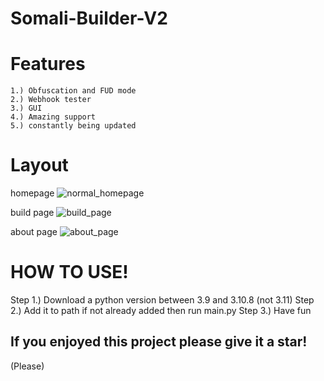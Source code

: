 # Somali-Builder-V2

# Features

```
1.) Obfuscation and FUD mode
2.) Webhook tester
3.) GUI
4.) Amazing support
5.) constantly being updated
```

# Layout

homepage ![normal_homepage](https://i.imgur.com/qtn6to0.png)

build page ![build_page](https://i.imgur.com/cnoETbE.png)

about page ![about_page](https://i.imgur.com/np1SfkJ.png)

# HOW TO USE!

Step 1.) Download a python version between 3.9 and 3.10.8 (not 3.11)
Step 2.) Add it to path if not already added then run main.py
Step 3.) Have fun

## If you enjoyed this project please give it a star!

(Please)
